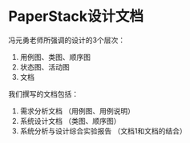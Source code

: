 # PaperStack设计文档

冯元勇老师所强调的设计的3个层次：

1. 用例图、类图、顺序图
2. 状态图、活动图
3. 文档

我们撰写的文档包括：

1. 需求分析文档 （用例图、用例说明）
2. 系统设计文档 （类图、顺序图）
3. 系统分析与设计综合实验报告 （文档1和文档的结合）
